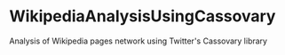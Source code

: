 WikipediaAnalysisUsingCassovary
===============================

Analysis of Wikipedia pages network using Twitter's Cassovary library
